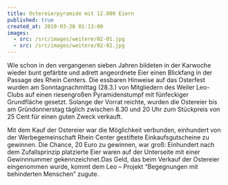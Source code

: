 ```yaml
---
title: Ostereierpyramide mit 12.000 Eiern
published: true
created_at: 2010-03-28 01:13:00
images:
  - src: /src/images/weitere/02-01.jpg
  - src: /src/images/weitere/02-02.jpg
---
```


Wie schon in den vergangenen sieben Jahren bildeten in der Karwoche wieder bunt gefärbte und adrett angeordnete Eier einen Blickfang in der Passage des Rhein Centers. Die essbaren Hinweise auf das Osterfest wurden am Sonntagnachmittag (28.3.) von Mitgliedern des Weiler Leo-Clubs auf einen riesengroßen Pyramidenstumpf mit fünfeckiger Grundfläche gesetzt. Solange der Vorrat reichte, wurden die Ostereier bis am Gründonnerstag täglich zwischen 8.30 und 20 Uhr zum Stückpreis von 25 Cent für einen guten Zweck verkauft.

Mit dem Kauf der Ostereier war die Möglichkeit verbunden, einhundert von der Werbegemeinschaft Rhein Center gestiftete Einkaufsgutscheine zu gewinnen. Die Chance, 20 Euro zu gewinnen, war groß: Einhundert nach dem Zufallsprinzip platzierte Eier waren auf der Unterseite mit einer Gewinnnummer gekennzeichnet.Das Geld, das beim Verkauf der Ostereier eingenommen wurde, kommt dem Leo – Projekt “Begegnungen mit behinderten Menschen” zugute.
